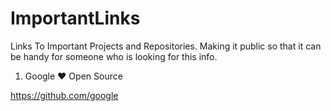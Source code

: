 # ImportantLinks
Links To Important Projects and Repositories. Making it public so that it can be handy for someone who is looking for this info.


1. Google ❤️ Open Source

https://github.com/google
